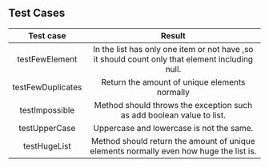 <h2>Test Cases</h2>

|<b>Test case</b>|<b>Result</b>|
|:---------:|:--------:|
|testFewElement|In the list has only one item or not have ,so it should count only that element including null.|
|testFewDuplicates|Return the amount of unique elements normally|
|testImpossible|Method should throws the exception such as add boolean value to list.|
|testUpperCase|Uppercase and lowercase is not the same.|
|testHugeList|Method should return the amount of unique elements normally even how huge the list is.|